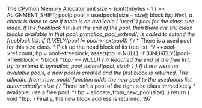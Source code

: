 The CPython Memory Allocator uint size = (uint)(nbytes -  1 ) >> ALIGNMENT_SHIFT; poolp pool = usedpools[size + size]; block *bp; Next, a check is done to see if there is an available ( 'used' ) pool for the class size index. If the freeblock list is at the end of the pool, then there are still clean blocks available in that pool.  pymalloc_pool_extend()  is called to extend the  freeblock  list: if  (LIKELY(pool != pool->nextpool)) { /* * There is a used pool for this size class. * Pick up the head block of its free list. */ ++pool->ref.count; bp = pool->freeblock; assert(bp != NULL); if  (UNLIKELY((pool->freeblock = *(block **)bp) == NULL)) { // Reached the end of the free list, try to extend it. pymalloc_pool_extend(pool, size); } } If there were no available pools, a new pool is created and the ﬁrst block is returned. The  allocate_from_new_pool()  function adds the new pool to the  usedpools  list automatically: else  { /* There isn't a pool of the right size class immediately * available: use a free pool. */ bp = allocate_from_new_pool(size); } return  ( void  *)bp; } Finally, the new block address is returned. 197